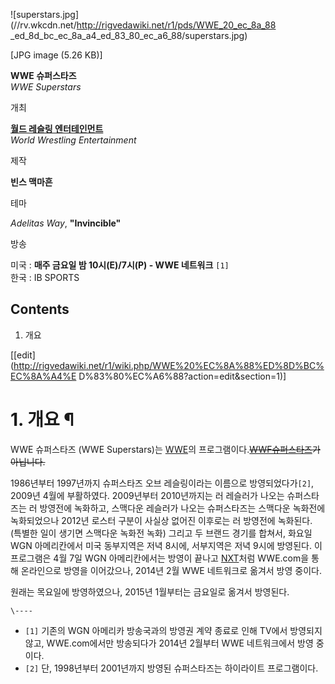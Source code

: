 ![superstars.jpg](//rv.wkcdn.net/http://rigvedawiki.net/r1/pds/WWE_20_ec_8a_88
_ed_8d_bc_ec_8a_a4_ed_83_80_ec_a6_88/superstars.jpg)

[JPG image (5.26 KB)]

**WWE 슈퍼스타즈**  
_WWE Superstars_

개최

**[월드 레슬링 엔터테인먼트](WWE.md)**  
_World Wrestling Entertainment_

제작

**빈스 맥마흔**

테마

_Adelitas Way_, **"Invincible"**

방송

미국 : **매주 금요일 밤 10시(E)/7시(P) - WWE 네트워크** `[1]`  
한국 : IB SPORTS

  

## Contents

    

1. 개요 

[[edit](http://rigvedawiki.net/r1/wiki.php/WWE%20%EC%8A%88%ED%8D%BC%EC%8A%A4%E
D%83%80%EC%A6%88?action=edit&section=1)]

# 1. 개요 ¶

WWE 슈퍼스타즈 (WWE Superstars)는 [WWE](WWE.md)의 프로그램이다.<del>[WWF슈퍼스타즈](WWF%20%EC%8A%88%ED%8D%BC%EC%8A%A4%ED%83%80%EC%A6%88.md)가 아닙니다.</del>

  

1986년부터 1997년까지 슈퍼스타즈 오브 레슬링이라는 이름으로 방영되었다가`[2]`, 2009년 4월에 부활하였다. 2009년부터
2010년까지는 러 레슬러가 나오는 슈퍼스타즈는 러 방영전에 녹화하고, 스맥다운 레슬러가 나오는 슈퍼스타즈는 스맥다운 녹화전에 녹화되었으나
2012년 로스터 구분이 사실상 없어진 이후로는 러 방영전에 녹화된다. (특별한 일이 생기면 스맥다운 녹화전 녹화) 그리고 두 브랜드 경기를
합쳐서, 화요일 WGN 아메리칸에서 미국 동부지역은 저녁 8시에, 서부지역은 저녁 9시에 방영된다. 이 프로그램은 4월 7일 WGN
아메리칸에서는 방영이 끝나고 [NXT](NXT.md)처럼 WWE.com을 통해 온라인으로 방영을 이어갔으나, 2014년 2월 WWE
네트워크로 옮겨서 방영 중이다.

  

원래는 목요일에 방영하였으나, 2015년 1월부터는 금요일로 옮겨서 방영된다.

  

`\----`

  * `[1]` 기존의 WGN 아메리카 방송국과의 방영권 계약 종료로 인해 TV에서 방영되지 않고, WWE.com에서만 방송되다가 2014년 2월부터 WWE 네트워크에서 방영 중이다.
  * `[2]` 단, 1998년부터 2001년까지 방영된 슈퍼스타즈는 하이라이트 프로그램이다.

